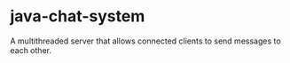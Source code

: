 # java-chat-system
A multithreaded server that allows connected clients to send messages to each other.
